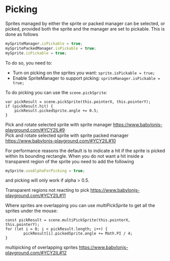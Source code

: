 # Picking
Sprites managed by either the sprite or packed manager can be selected, or picked, provided both the sprite and the manager are set to pickable. This is done as follows

```javascript
mySpriteManager.isPickable = true;
mySpritePackedManager.isPickable = true;
mySprite.isPickable = true;
```

To do so, you need to:
- Turn on picking on the sprites you want: `sprite.isPickable = true;`
- Enable SpriteManager to support picking: `spriteManager.isPickable = true;`

To do picking you can use the `scene.pickSprite`:

```
var pickResult = scene.pickSprite(this.pointerX, this.pointerY);
if (pickResult.hit) {
	pickResult.pickedSprite.angle += 0.5;
}
```

Pick and rotate selected sprite with sprite manager https://www.babylonjs-playground.com/#YCY2IL#9  
Pick and rotate selected sprite with sprite packed manager https://www.babylonjs-playground.com/#YCY2IL#10

For performance reasons the default is to indicate a hit if the sprite is picked within its bounding rectangle. When you do not want a hit inside a transparent region of the sprite you need to add the following
```javascript
mySprite.useAlphaForPicking = true;
```
and picking will only work if alpha > 0.5.

Transparent regions not reacting to pick https://www.babylonjs-playground.com/#YCY2IL#11


Where sprites are overlapping you can use *multiPickSprite* to get all the sprites under the mouse:

```
const pickResult = scene.multiPickSprite(this.pointerX, this.pointerY);
for (let i = 0; i < pickResult.length; i++) {
    	pickResult[i].pickedSprite.angle += Math.PI / 4;
}
```

multipicking of overlapping sprites https://www.babylonjs-playground.com/#YCY2IL#12

